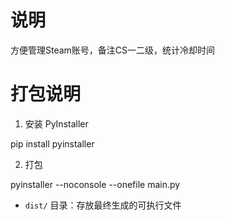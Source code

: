 # 说明

方便管理Steam账号，备注CS一二级，统计冷却时间

# 打包说明

1. 安装 PyInstaller

pip install pyinstaller

2. 打包

pyinstaller --noconsole --onefile main.py

- `dist/` 目录：存放最终生成的可执行文件